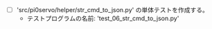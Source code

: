   - [ ] 'src/pi0servo/helper/str_cmd_to_json.py' の単体テストを作成する。
      - テストプログラムの名前: 'test_06_str_cmd_to_json.py'
